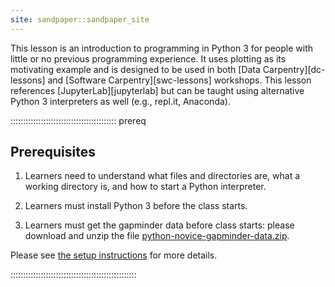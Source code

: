```yaml
---
site: sandpaper::sandpaper_site
---
```


This lesson is an introduction to programming in Python 3 for people with little or no previous
programming experience. It uses plotting as its motivating example and is designed to be used in
both [Data Carpentry][dc-lessons] and [Software Carpentry][swc-lessons] workshops.
This lesson references [JupyterLab][jupyterlab] but can be taught using alternative Python 3 interpreters
as well (e.g., repl.it, Anaconda).

::::::::::::::::::::::::::::::::::::::::::  prereq

## Prerequisites

1. Learners need to understand what files and directories are,
  what a working directory is,
  and how to start a Python interpreter.

2. Learners must install Python 3 before the class starts.

3. Learners must get the gapminder data before class starts:
  please download and unzip the file
  [python-novice-gapminder-data.zip](episodes/files/python-novice-gapminder-data.zip).

Please see [the setup instructions](learners/setup.md)
for more details.

::::::::::::::::::::::::::::::::::::::::::::::::::



